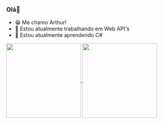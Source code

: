 ### Olá👋

- 😁 Me chamo Arthur!
- 🔭 Estou atualmente trabalhando em Web API's
- 🌱 Estou atualmente aprendendo C#

<a href="https://github.com/Artses">
<a href="https://github.com/anuraghazra/github-readme-stats">
  <img height=200 align="center" display="inline" src="https://github-readme-stats.vercel.app/api?username=Artses&show_icons=true&theme=dark"/>
</a>
<a href="https://github.com/anuraghazra/convoychat">
  <img height=200 align="center" src="https://github-readme-stats.vercel.app/api/top-langs?username=Artses&layout=compact&langs_count=8&card_width=320&theme=dark" />
</a>
